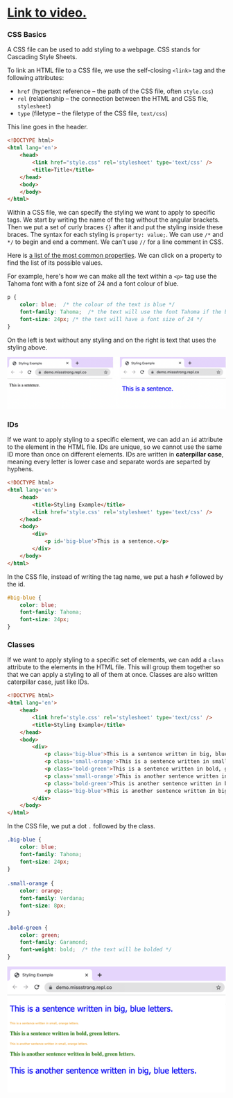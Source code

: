 # [Link to video.](https://www.youtube.com/watch?v=p9UQEEEida8&list=PLVD25niNi0Bk1YWMw3RRMgqYjCRoZYisT)

### CSS Basics

A CSS file can be used to add styling to a webpage. CSS stands for Cascading Style Sheets.

To link an HTML file to a CSS file, we use the self-closing `<link>` tag and the following attributes:
* `href` (hypertext reference – the path of the CSS file, often `style.css`)
* `rel` (relationship – the connection between the HTML and CSS file, `stylesheet`)
* `type` (filetype – the filetype of the CSS file, `text/css`)

This line goes in the header.

```html
<!DOCTYPE html>
<html lang='en'>
    <head>
        <link href="style.css" rel='stylesheet' type='text/css' />
        <title>Title</title>
    </head>
    <body>
    </body>
</html>
```

Within a CSS file, we can specify the styling we want to apply to specific tags. We start by writing the name of the tag without the angular brackets. Then we put a set of curly braces `{}` after it and put the styling inside these braces. The syntax for each styling is `property: value;`. We can use `/*`  and `*/` to begin and end a comment. We can't use `//` for a line comment in CSS.

Here is [a list of the most common properties](https://developer.mozilla.org/en-US/docs/Web/CSS/CSS_Properties_Reference). We can click on a property to find the list of its possible values. 

For example, here's how we can make all the text within a `<p>` tag use the Tahoma font with a font size of 24 and a font colour of blue.

```css
p {
    color: blue;  /* the colour of the text is blue */
    font-family: Tahoma;  /* the text will use the font Tahoma if the browser has it */
    font-size: 24px; /* the text will have a font size of 24 */
}
```

On the left is text without any styling and on the right is text that uses the styling above. 

![](../../Images/CSS_Basics_1.png)

### IDs

If we want to apply styling to a specific element, we can add an `id` attribute to the element in the HTML file. IDs are unique, so we cannot use the same ID more than once on different elements. IDs are written in **caterpillar case**, meaning every letter is lower case and separate words are separted by hyphens.

```html
<!DOCTYPE html>
<html lang='en'>
    <head>
        <title>Styling Example</title>
        <link href='style.css' rel='stylesheet' type='text/css' />
    </head>
    <body>
        <div>
            <p id='big-blue'>This is a sentence.</p>
        </div>
    </body>
</html>
```

In the CSS file, instead of writing the tag name, we put a hash `#` followed by the id.

```css
#big-blue {
    color: blue; 
    font-family: Tahoma;  
    font-size: 24px; 
}
```

### Classes

If we want to apply styling to a specific set of elements, we can add a `class` attribute to the elements in the HTML file. This will group them together so that we can apply a styling to all of them at once. Classes are also written caterpillar case, just like IDs.

```html
<!DOCTYPE html>
<html lang='en'>
    <head>
        <link href='style.css' rel='stylesheet' type='text/css' />
        <title>Styling Example</title>
    </head>
    <body>
        <div>
            <p class='big-blue'>This is a sentence written in big, blue letters.</p>
            <p class='small-orange'>This is a sentence written in small, orange letters.</p>
            <p class='bold-green'>This is a sentence written in bold, green letters.</p>
            <p class='small-orange'>This is another sentence written in small, orange letters.</p>
            <p class='bold-green'>This is another sentence written in bold, green letters.</p>
            <p class='big-blue'>This is another sentence written in big, blue letters.</p>
        </div>
    </body>
</html>
```

In the CSS file, we put a dot `.` followed by the class.

```css
.big-blue {
    color: blue; 
    font-family: Tahoma; 
    font-size: 24px;
}

.small-orange {
    color: orange; 
    font-family: Verdana; 
    font-size: 8px; 
}

.bold-green {
    color: green; 
    font-family: Garamond; 
    font-weight: bold;  /* the text will be bolded */
}
```

![](../../Images/CSS_Basics_2.png)
